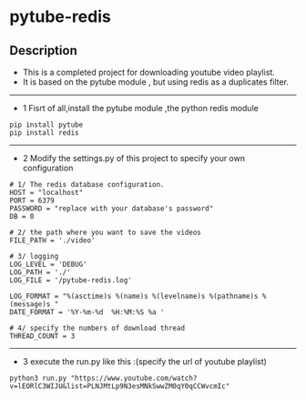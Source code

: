 # pytube-redis
## Description
+ This is a completed project for downloading youtube video playlist.
+ It is based on the pytube module , but using redis as a duplicates filter.


***


+ 1 Fisrt of all,install the pytube module ,the python redis module
```
pip install pytube
pip install redis
```
***
+ 2 Modify the settings.py of this project to specify your own configuration

```
# 1/ The redis database configuration.
HOST = "localhost"
PORT = 6379
PASSWORD = "replace with your database's password"
DB = 0

# 2/ the path where you want to save the videos
FILE_PATH = './video'

# 3/ logging
LOG_LEVEL = 'DEBUG'
LOG_PATH = './'
LOG_FILE = '/pytube-redis.log'

LOG_FORMAT = "%(asctime)s %(name)s %(levelname)s %(pathname)s %(message)s "
DATE_FORMAT = '%Y-%m-%d  %H:%M:%S %a '

# 4/ specify the numbers of download thread
THREAD_COUNT = 3
```
***
+ 3 execute the run.py
 like this :(specify the url of youtube playlist)
 ```
python3 run.py "https://www.youtube.com/watch?v=lEORlC3WIJU&list=PLNJMtLp9N3esMNkSwwZM0qY0qCCWvcmIc"
```




